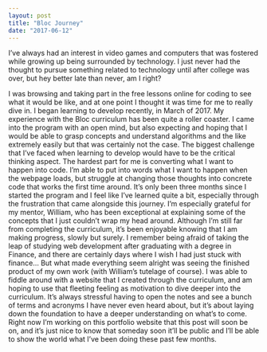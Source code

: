 ```yaml
---
layout: post
title: "Bloc Journey"
date: "2017-06-12"
---
```


I’ve always had an interest in video games and computers that was fostered while growing up being surrounded by technology. I just never had the thought to pursue something related to technology until after college was over, but hey better late than never, am I right?

I was browsing and taking part in the free lessons online for coding to see what it would be like, and at one point I thought it was time for me to really dive in. I began learning to develop recently, in March of 2017. My experience with the Bloc curriculum has been quite a roller coaster. I came into the program with an open mind, but also expecting and hoping that I would be able to grasp concepts and understand algorithms and the like extremely easily but that was certainly not the case. The biggest challenge that I’ve faced when learning to develop would have to be the critical thinking aspect. The hardest part for me is converting what I want to happen into code. I’m able to put into words what I want to happen when the webpage loads, but struggle at changing those thoughts into concrete code that works the first time around. It’s only been three months since I started the program and I feel like I’ve learned quite a bit, especially through the frustration that came alongside this journey. I’m especially grateful for my mentor, William, who has been exceptional at explaining some of the concepts that I just couldn’t wrap my head around. Although I’m still far from completing the curriculum, it’s been enjoyable knowing that I am making progress, slowly but surely. I remember being afraid of taking the leap of studying web development after graduating with a degree in Finance, and there are certainly days where I wish I had just stuck with finance… But what made everything seem alright was seeing the finished product of my own work (with William’s tutelage of course). I was able to fiddle around with a website that I created through the curriculum, and am hoping to use that fleeting feeling as motivation to dive deeper into the curriculum. It’s always stressful having to open the notes and see a bunch of terms and acronyms I have never even heard about, but it’s about laying down the foundation to have a deeper understanding on what’s to come. Right now I’m working on this portfolio website that this post will soon be on, and it’s just nice to know that someday soon it’ll be public and I’ll be able to show the world what I’ve been doing these past few months.
